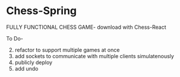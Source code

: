 # Chess-Spring

FULLY FUNCTIONAL CHESS GAME- download with Chess-React 

To Do- 

2. refactor to support multiple games at once
3. add sockets to communicate with multiple clients simulatenously
4. publicly deploy
5. add undo

